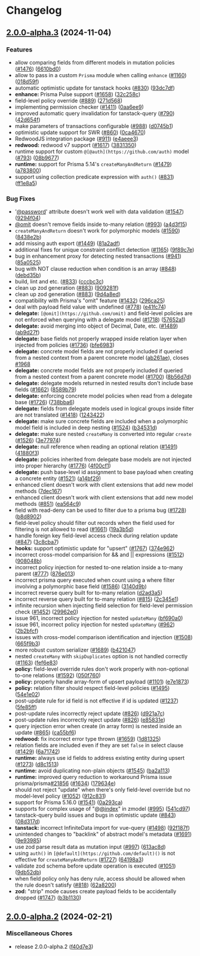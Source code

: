 # Changelog

## [2.0.0-alpha.3](https://github.com/zsjinwei/zenstack/compare/v2.0.0-alpha.2...v2.0.0-alpha.3) (2024-11-04)


### Features

* allow comparing fields from different models in mutation policies ([#1476](https://github.com/zsjinwei/zenstack/issues/1476)) ([6610bd0](https://github.com/zsjinwei/zenstack/commit/6610bd09f8d43b62b073044bb60a8a3cc40ef9e2))
* allow to pass in a custom `Prisma` module when calling `enhance` ([#1160](https://github.com/zsjinwei/zenstack/issues/1160)) ([018d59f](https://github.com/zsjinwei/zenstack/commit/018d59f58295cee4530b9650c49dc868251029dd))
* automatic optimistic update for tanstack hooks ([#830](https://github.com/zsjinwei/zenstack/issues/830)) ([93dc7df](https://github.com/zsjinwei/zenstack/commit/93dc7df472427a4546ba71ec3703135d2d638ded))
* **enhance:** Prisma Pulse support ([#1658](https://github.com/zsjinwei/zenstack/issues/1658)) ([32c258c](https://github.com/zsjinwei/zenstack/commit/32c258c120628d2742f90da4edd8e377a3e672e7))
* field-level policy override ([#889](https://github.com/zsjinwei/zenstack/issues/889)) ([271d568](https://github.com/zsjinwei/zenstack/commit/271d568ad3695e85f216ad7a293d9b9e802e7aaa))
* implementing permission checker ([#1411](https://github.com/zsjinwei/zenstack/issues/1411)) ([0aa6ee9](https://github.com/zsjinwei/zenstack/commit/0aa6ee961bab005705287184b670ae9a3a57f06d))
* improved automatic query invalidation for tanstack-query ([#790](https://github.com/zsjinwei/zenstack/issues/790)) ([42d654f](https://github.com/zsjinwei/zenstack/commit/42d654fcfaa40b09fde578db79792c69e1e3b908))
* make parameters of transactions configurable ([#988](https://github.com/zsjinwei/zenstack/issues/988)) ([d0745b1](https://github.com/zsjinwei/zenstack/commit/d0745b149a5ce6abfef546de0b9243ddc4f6e765))
* optimistic update support for SWR ([#860](https://github.com/zsjinwei/zenstack/issues/860)) ([0ca4670](https://github.com/zsjinwei/zenstack/commit/0ca46704f4c02b7d3e69470c68601835f426da59))
* RedwoodJS integration package ([#911](https://github.com/zsjinwei/zenstack/issues/911)) ([e4aeee3](https://github.com/zsjinwei/zenstack/commit/e4aeee32ae3a5ab1718fd1daa2f93043fb68a8d5))
* **redwood:** redwood v7 support ([#1617](https://github.com/zsjinwei/zenstack/issues/1617)) ([3831350](https://github.com/zsjinwei/zenstack/commit/3831350b2eff1a91287c1170aa3b3c8bab0c8955))
* runtime support for custom `@[@auth](https://github.com/auth)` model ([#793](https://github.com/zsjinwei/zenstack/issues/793)) ([08b9677](https://github.com/zsjinwei/zenstack/commit/08b967735c938de1e770a2409c36c5a50173b01d))
* **runtime:** support for Prisma 5.14's `createManyAndReturn` ([#1479](https://github.com/zsjinwei/zenstack/issues/1479)) ([a783800](https://github.com/zsjinwei/zenstack/commit/a7838000ba509db6191c7ed93329eaaa02325692))
* support using collection predicate expression with `auth()` ([#831](https://github.com/zsjinwei/zenstack/issues/831)) ([ff1e8a5](https://github.com/zsjinwei/zenstack/commit/ff1e8a5e98ec94337f08576a29ffbee07ba8fd88))


### Bug Fixes

* '[@password](https://github.com/password)' attribute doesn't work well with data validation ([#1547](https://github.com/zsjinwei/zenstack/issues/1547)) ([9294f04](https://github.com/zsjinwei/zenstack/commit/9294f04d4f0befba586e2f20a088707090724080))
* [@omit](https://github.com/omit) doesn't remove fields inside to-many relation ([#993](https://github.com/zsjinwei/zenstack/issues/993)) ([a4d3f15](https://github.com/zsjinwei/zenstack/commit/a4d3f15746269257bc7fb56332766e3f598e2996))
* `createManyAndReturn` doesn't work  for polymorphic models ([#1590](https://github.com/zsjinwei/zenstack/issues/1590)) ([8438e2b](https://github.com/zsjinwei/zenstack/commit/8438e2b4f7e1517d0f0f0682c5b400559afd66d6))
* add missing auth export ([#1449](https://github.com/zsjinwei/zenstack/issues/1449)) ([81a2adf](https://github.com/zsjinwei/zenstack/commit/81a2adfe43c958ffe1645d24bcfb119a3daf8edd))
* additional fixes for unique constraint conflict detection ([#1165](https://github.com/zsjinwei/zenstack/issues/1165)) ([9f89c7e](https://github.com/zsjinwei/zenstack/commit/9f89c7ea76adfa73406843e3c2f222ea0bfcb969))
* bug in enhancement proxy for detecting nested transactions ([#941](https://github.com/zsjinwei/zenstack/issues/941)) ([85a0525](https://github.com/zsjinwei/zenstack/commit/85a052594c447120ecc8123d30c7b098afcc8841))
* bug with NOT clause reduction when condition is an array ([#848](https://github.com/zsjinwei/zenstack/issues/848)) ([debd35b](https://github.com/zsjinwei/zenstack/commit/debd35b3531262c4df453653cbee10dc85baf222))
* build, lint and etc. ([#833](https://github.com/zsjinwei/zenstack/issues/833)) ([cccbc3c](https://github.com/zsjinwei/zenstack/commit/cccbc3c82ad522d40bc76ad7b84b1305d378b1db))
* clean up zod generation ([#883](https://github.com/zsjinwei/zenstack/issues/883)) ([909281f](https://github.com/zsjinwei/zenstack/commit/909281f8090734322c0cab09d0187b6b5e813c9a))
* clean up zod generation ([#883](https://github.com/zsjinwei/zenstack/issues/883)) ([9d4a8ed](https://github.com/zsjinwei/zenstack/commit/9d4a8ede7d42d1966fd5a12d64a5992092f4bc7d))
* compatibility with Prisma's "omit" feature ([#1432](https://github.com/zsjinwei/zenstack/issues/1432)) ([296ca25](https://github.com/zsjinwei/zenstack/commit/296ca259c8dd3e38fa988378df4a9e351a11b20b))
* deal with payload field value with undefined ([#778](https://github.com/zsjinwei/zenstack/issues/778)) ([e41fc74](https://github.com/zsjinwei/zenstack/commit/e41fc747c5a8389d820820c5f8fd95ee13717160))
* **delegate:** `[@omit](https://github.com/omit)` and field-level policies are not enforced when querying with a delegate model ([#1718](https://github.com/zsjinwei/zenstack/issues/1718)) ([57652a1](https://github.com/zsjinwei/zenstack/commit/57652a1831ff79ce923cb808214762791aaca899))
* **delegate:** avoid merging into object of Decimal, Date, etc. ([#1489](https://github.com/zsjinwei/zenstack/issues/1489)) ([ab9d27f](https://github.com/zsjinwei/zenstack/commit/ab9d27f669388764139eb42caeef1bb9f19c7524))
* **delegate:** base fields not properly wrapped inside relation layer when injected from policies ([#1736](https://github.com/zsjinwei/zenstack/issues/1736)) ([bfe6983](https://github.com/zsjinwei/zenstack/commit/bfe698390c689dbe4350f7989cc6a1974ff1aad5))
* **delegate:** concrete model fields are not properly included if queried from a nested context from a parent concrete model ([ab261ae](https://github.com/zsjinwei/zenstack/commit/ab261aed8fd79491250901ecf6e4999456700cea)), closes [#1968](https://github.com/zsjinwei/zenstack/issues/1968)
* **delegate:** concrete model fields are not properly included if queried from a nested context from a parent concrete model ([#1700](https://github.com/zsjinwei/zenstack/issues/1700)) ([8b56d7d](https://github.com/zsjinwei/zenstack/commit/8b56d7da2739220830b5cbe1ddc574726f0d2f41))
* **delegate:** delegate models returned in nested results don't include base fields ([#1662](https://github.com/zsjinwei/zenstack/issues/1662)) ([8589b79](https://github.com/zsjinwei/zenstack/commit/8589b79b66cd5b5be6d37440fc7b4924bac1d056))
* **delegate:** enforcing concrete model policies when read from a delegate base ([#1726](https://github.com/zsjinwei/zenstack/issues/1726)) ([738bba6](https://github.com/zsjinwei/zenstack/commit/738bba6ef1edcd36c576df66a268b63d00741f2b))
* **delegate:** fields from delegate models used in logical groups inside filter are not translated ([#1418](https://github.com/zsjinwei/zenstack/issues/1418)) ([1243422](https://github.com/zsjinwei/zenstack/commit/12434220a5328ec3885a35f7fc1481788fc536e2))
* **delegate:** make sure concrete fields are included when a polymorphic model field is included in deep nesting ([#1524](https://github.com/zsjinwei/zenstack/issues/1524)) ([b34531d](https://github.com/zsjinwei/zenstack/commit/b34531dcd47b875aae083d1a820aa896f3766c8b))
* **delegate:** make sure nested `createMany` is converted into regular `create` ([#1526](https://github.com/zsjinwei/zenstack/issues/1526)) ([3e77974](https://github.com/zsjinwei/zenstack/commit/3e77974c74cb33496d9568fa1d95727449e18522))
* **delegate:** null reference when reading an optional relation ([#1491](https://github.com/zsjinwei/zenstack/issues/1491)) ([41880f3](https://github.com/zsjinwei/zenstack/commit/41880f38d2ee71545aa2ce9f2e6ac8f5575c717d))
* **delegate:** policies inherited from delegate base models are not injected into proper hierarchy ([#1776](https://github.com/zsjinwei/zenstack/issues/1776)) ([4f00cf1](https://github.com/zsjinwei/zenstack/commit/4f00cf12584e59a59ac2a40df1b6e944d15ff3fa))
* **delegate:** push base-level id assignment to base payload when creating a concrete entity ([#1521](https://github.com/zsjinwei/zenstack/issues/1521)) ([a14bf29](https://github.com/zsjinwei/zenstack/commit/a14bf29de4d903c0a226a1604991dd760cbf8614))
* enhanced client doesn't work with client extensions that add new model methods ([7dec167](https://github.com/zsjinwei/zenstack/commit/7dec167b8c3bb03c3cae57e6566b223bfce57cca))
* enhanced client doesn't work with client extensions that add new model methods ([#851](https://github.com/zsjinwei/zenstack/issues/851)) ([ea564c9](https://github.com/zsjinwei/zenstack/commit/ea564c93e9ca2a888c0e53216633d66c733f6beb))
* field with read-deny can be used to filter due to a prisma bug ([#1728](https://github.com/zsjinwei/zenstack/issues/1728)) ([b8d8902](https://github.com/zsjinwei/zenstack/commit/b8d890293e9336d7571d5c5afe0ae5733d880d86))
* field-level policy should filter out records when the field used for filtering is not allowed to read ([#1661](https://github.com/zsjinwei/zenstack/issues/1661)) ([19a3b5d](https://github.com/zsjinwei/zenstack/commit/19a3b5dcafe59cbad1ada91b5f2d2b9730623ccf))
* handle foreign key field-level access check during relation update ([#847](https://github.com/zsjinwei/zenstack/issues/847)) ([3c8cba7](https://github.com/zsjinwei/zenstack/commit/3c8cba71b283d6029087971fc3b160892d0d143e))
* **hooks:** support optimistic update for "upsert" ([#1767](https://github.com/zsjinwei/zenstack/issues/1767)) ([374e962](https://github.com/zsjinwei/zenstack/commit/374e9627bf3fc7db67896d0fd83590f0d5657b0a))
* incorrect cross-model comparision for && and || expressions ([#1512](https://github.com/zsjinwei/zenstack/issues/1512)) ([908048b](https://github.com/zsjinwei/zenstack/commit/908048b01430ff6552e8df558d5b5905136ea5cc))
* incorrect policy injection for nested to-one relation inside a to-many parent ([#777](https://github.com/zsjinwei/zenstack/issues/777)) ([876e013](https://github.com/zsjinwei/zenstack/commit/876e01392112ed369cde37cb77ca983126f2d881))
* incorrect prisma query executed when count using a where filter involving a polymorphic base field ([#1586](https://github.com/zsjinwei/zenstack/issues/1586)) ([3140d9b](https://github.com/zsjinwei/zenstack/commit/3140d9bee91171665a8f1f69b8939a38643f9cb1))
* incorrect reverse query built for to-many relation ([d2ad3a5](https://github.com/zsjinwei/zenstack/commit/d2ad3a59f93a74189c29d3ee2960fc887b14851c))
* incorrect reverse query built for to-many relation ([#815](https://github.com/zsjinwei/zenstack/issues/815)) ([2c345e1](https://github.com/zsjinwei/zenstack/commit/2c345e1d4fe7274b7a08c1178afccede1d694327))
* infinite recursion when injecting field selection for field-level permission check ([#1452](https://github.com/zsjinwei/zenstack/issues/1452)) ([29962e0](https://github.com/zsjinwei/zenstack/commit/29962e0b48a73ae6d42f43f2575048ba9cf6a953))
* issue 961, incorrect policy injection for nested `updateMany` ([bf690a0](https://github.com/zsjinwei/zenstack/commit/bf690a072771ab95907a8f56079c4f6aaf655849))
* issue 961, incorrect policy injection for nested `updateMany` ([#962](https://github.com/zsjinwei/zenstack/issues/962)) ([2b2bfcf](https://github.com/zsjinwei/zenstack/commit/2b2bfcff965f9a70ff2764e6fbc7613b6f061685))
* issues with cross-model comparison identification and injection ([#1508](https://github.com/zsjinwei/zenstack/issues/1508)) ([665f9b3](https://github.com/zsjinwei/zenstack/commit/665f9b33b58acc5170c4ccb8e73be525fbb89734))
* more robust custom serializer ([#1689](https://github.com/zsjinwei/zenstack/issues/1689)) ([b421047](https://github.com/zsjinwei/zenstack/commit/b421047d945a2744a67a26e9e568a91899d35d67))
* nested `createMany` with `skipDuplicates` option is not handled correctly ([#1163](https://github.com/zsjinwei/zenstack/issues/1163)) ([fef6e83](https://github.com/zsjinwei/zenstack/commit/fef6e83a36f451f671ac2b7db1bc06e2e29faf43))
* **policy:** field-level override rules don't work properly with non-optional to-one relations ([#1592](https://github.com/zsjinwei/zenstack/issues/1592)) ([050f760](https://github.com/zsjinwei/zenstack/commit/050f7600f59c7d9e02e18cfe25545ae737c2bdba))
* **policy:** properly handle array-form of upsert payload ([#1101](https://github.com/zsjinwei/zenstack/issues/1101)) ([e7e1873](https://github.com/zsjinwei/zenstack/commit/e7e1873744ac2d48e118ae48b23e10723d16db44))
* **policy:** relation filter should respect field-level policies ([#1495](https://github.com/zsjinwei/zenstack/issues/1495)) ([54e1e02](https://github.com/zsjinwei/zenstack/commit/54e1e02839c4f010e21fa50c48289f872d8ae0eb))
* post-update rule for id field is not effective if id is updated ([#1237](https://github.com/zsjinwei/zenstack/issues/1237)) ([5fe85ff](https://github.com/zsjinwei/zenstack/commit/5fe85ffa50d012c65db542602448d5522b71ef9b))
* post-update rules incorrectly reject update ([#826](https://github.com/zsjinwei/zenstack/issues/826)) ([d921a7c](https://github.com/zsjinwei/zenstack/commit/d921a7ca6bef0341ccf5bc50e195156695129e7f))
* post-update rules incorrectly reject update ([#826](https://github.com/zsjinwei/zenstack/issues/826)) ([e85831e](https://github.com/zsjinwei/zenstack/commit/e85831e98d08a433febb5a8fecf8d539150ced08))
* query injection error when create (in array form) is nested inside an update ([#865](https://github.com/zsjinwei/zenstack/issues/865)) ([ca55bf6](https://github.com/zsjinwei/zenstack/commit/ca55bf61edff7a67765cd8a9eac2b97daaf33506))
* **redwood:** fix incorrect error type thrown ([#1659](https://github.com/zsjinwei/zenstack/issues/1659)) ([1d81325](https://github.com/zsjinwei/zenstack/commit/1d81325696076038483a3c30a93962d0d91afb23))
* relation fields are included even if they are set `false` in select clause ([#1429](https://github.com/zsjinwei/zenstack/issues/1429)) ([6a71742](https://github.com/zsjinwei/zenstack/commit/6a717428d3d0176eb3651b488fe0660895dab14d))
* **runtime:** always use id fields to address existing entity during upsert ([#1273](https://github.com/zsjinwei/zenstack/issues/1273)) ([d8c1513](https://github.com/zsjinwei/zenstack/commit/d8c15135a7edb75b459b6f5f1736e5fa2d96a9fa))
* **runtime:** avoid duplicating non-plain objects ([#1545](https://github.com/zsjinwei/zenstack/issues/1545)) ([ba2a113](https://github.com/zsjinwei/zenstack/commit/ba2a113126bad4f2719e60b0a6b23df4125a562d))
* **runtime:** improved query reduction to workaround Prisma issue prisma/prisma[#21856](https://github.com/zsjinwei/zenstack/issues/21856) ([#1634](https://github.com/zsjinwei/zenstack/issues/1634)) ([179634e](https://github.com/zsjinwei/zenstack/commit/179634ebd6f2ebac750ccb80eb9dd0a0e1f093fc))
* should not reject "update" when there's only field-level override but no model-level policy ([#1052](https://github.com/zsjinwei/zenstack/issues/1052)) ([912c831](https://github.com/zsjinwei/zenstack/commit/912c83176a57ae2e2397c0aab68c0299a6115025))
* support for Prisma 5.16.0 ([#1541](https://github.com/zsjinwei/zenstack/issues/1541)) ([0a293ca](https://github.com/zsjinwei/zenstack/commit/0a293ca0afebee621848463e05408a39dfa934e2))
* supports for complex usage of "@[@index](https://github.com/index)" in zmodel ([#995](https://github.com/zsjinwei/zenstack/issues/995)) ([541cd97](https://github.com/zsjinwei/zenstack/commit/541cd973081cbbf2d9e2e571ee8f971bc859150c))
* tanstack-query build issues and bugs in optimistic update ([#843](https://github.com/zsjinwei/zenstack/issues/843)) ([08d317d](https://github.com/zsjinwei/zenstack/commit/08d317d150b99fc38b8e5fb56bb4ab27fe1b4470))
* **tanstack:** incorrect InfiniteData import for vue-query ([#1498](https://github.com/zsjinwei/zenstack/issues/1498)) ([92f187f](https://github.com/zsjinwei/zenstack/commit/92f187f9190517df5baca795f12386c12c6694e9))
* unintended changes to "backlink" of abstract model's metadata ([#1691](https://github.com/zsjinwei/zenstack/issues/1691)) ([9e93985](https://github.com/zsjinwei/zenstack/commit/9e93985589abc4d22eba433b7927193b4fd405a6))
* use zod parse result data as mutation input ([#997](https://github.com/zsjinwei/zenstack/issues/997)) ([613ac8d](https://github.com/zsjinwei/zenstack/commit/613ac8d2cd638272bcc7b24e0fb96e60c0d43acc))
* using `auth()` in `[@default](https://github.com/default)()` is not effective for `createManyAndReturn` ([#1727](https://github.com/zsjinwei/zenstack/issues/1727)) ([64198a3](https://github.com/zsjinwei/zenstack/commit/64198a3e2dd838b3ac81f48e639716d4ec773d69))
* validate zod schema before update operation is executed ([#1051](https://github.com/zsjinwei/zenstack/issues/1051)) ([9db52db](https://github.com/zsjinwei/zenstack/commit/9db52dbb77650d7c99380308803b7b4b4b7ae42d))
* when field policy only has deny rule, access should be allowed when the rule doesn't satisfy ([#818](https://github.com/zsjinwei/zenstack/issues/818)) ([62a8200](https://github.com/zsjinwei/zenstack/commit/62a82001cde1c8e0ac598035b8df77b9049fabaa))
* **zod:** "strip" mode causes create payload fields to be accidentally dropped ([#1747](https://github.com/zsjinwei/zenstack/issues/1747)) ([b3b1130](https://github.com/zsjinwei/zenstack/commit/b3b1130b88728853707494c40fcdeb7182235027))

## [2.0.0-alpha.2](https://github.com/zenstackhq/zenstack/compare/v2.0.0-alpha.1...v2.0.0-alpha.2) (2024-02-21)


### Miscellaneous Chores

* release 2.0.0-alpha.2 ([f40d7e3](https://github.com/zenstackhq/zenstack/commit/f40d7e3718d4210137a2e131d28b5491d065b914))
